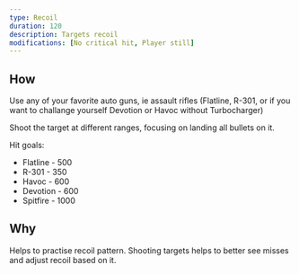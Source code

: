 ```yaml
---
type: Recoil
duration: 120
description: Targets recoil
modifications: [No critical hit, Player still]
---
```


## How

Use any of your favorite auto guns, ie assault rifles (Flatline, R-301, or if you want to challange yourself Devotion or Havoc without Turbocharger)

Shoot the target at different ranges, focusing on landing all bullets on it.

Hit goals:

- Flatline - 500
- R-301 - 350
- Havoc - 600
- Devotion - 600
- Spitfire - 1000

## Why

Helps to practise recoil pattern. Shooting targets helps to better see misses and adjust recoil based on it.

